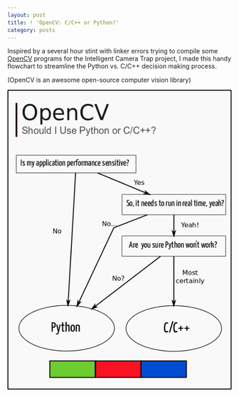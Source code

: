 ```yaml
---
layout: post
title: ! 'OpenCV: C/C++ or Python?'
category: posts
---
```


Inspired by a several hour stint with linker errors trying to
compile some [OpenCV](opencv.org) programs for the Intelligent Camera Trap
project, I made this handy flowchart to streamline the Python vs. C/C++ 
decision making process.

(OpenCV is an awesome open-source computer vision library)

![Opencv decision making][opencv]

[opencv]: /images/OpenCV-FlowChart.png
